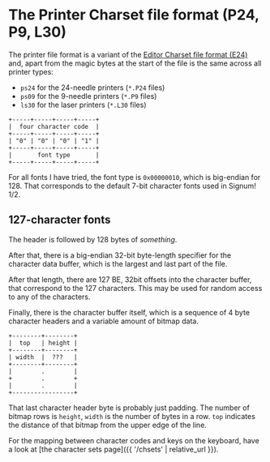 # The Printer Charset file format (P24, P9, L30)

The printer file format is a variant of the [Editor Charset file format (E24)](eset)
and, apart from the magic bytes at the start of the file is the same across all
printer types:

- `ps24` for the 24-needle printers (`*.P24` files)
- `ps09` for the 9-needle printers (`*.P9` files)
- `ls30` for the laser printers (`*.L30` files)

```
+-----+-----+-----+-----+
|  four character code  |
+-----+-----+-----+-----+
| "0" | "0" | "0" | "1" |
+-----+-----+-----+-----+
|       font type       |
+-----+-----+-----+-----+
```

For all fonts I have tried, the font type is `0x00000010`,
which is big-endian for 128. That corresponds to the
default 7-bit character fonts used in Signum! 1/2.

## 127-character fonts

The header is followed by 128 bytes of *something*.

After that, there is a big-endian 32-bit byte-length specifier
for the character data buffer, which is the largest and last
part of the file.

After that length, there are 127 BE, 32bit offsets into the
character buffer, that correspond to the 127 characters. This
may be used for random access to any of the characters.

Finally, there is the character buffer itself, which is a
sequence of 4 byte character headers and a variable amount
of bitmap data.

```
+--------+--------+
|  top   | height |
+--------+--------+
| width  |  ???   |
+--------+--------+
|        .        |
+        .        +
|        .        |
+-----------------+
```

That last character header byte is probably just padding. The number
of bitmap rows is `height`, `width` is the number of bytes in a row.
`top` indicates the distance of that bitmap from the upper edge of the line.

For the mapping between character codes and keys on the keyboard,
have a look at [the character sets page]({{ '/chsets' | relative_url }}).

